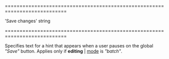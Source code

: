 <!--**
/*-------------------------------------------
    Auto-generated file. Do not modify.
-------------------------------------------

**-->
===========================================================================
<!--default-->'Save changes'<!--/default-->
<!--type-->string<!--/type-->
===========================================================================

<!--shortDescription-->
Specifies text for a hint that appears when a user pauses on the global *"Save"* button. Applies only if **editing** | [mode]({basewidgetpath}/Configuration/editing/#mode) is *"batch"*.
<!--/shortDescription-->

<!--fullDescription-->

<!--/fullDescription-->